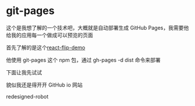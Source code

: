 # git-pages

这个是我想了解的一个技术吧，大概就是自动部署生成 GitHub Pages，我需要他给我的应用每一个做成可以预览的页面

首先了解的是这个[react-flip-demo](https://github.com/MinJieLiu/react-flip-demo)

他使用 git-pages 这个 npm 包，通过 gh-pages -d dist 命令来部署

下面让我先试试

貌似我还是得开开 GitHub io 网站

redesigned-robot

